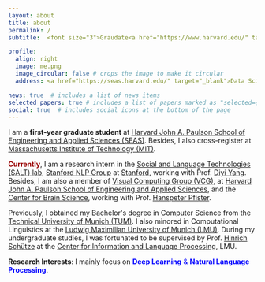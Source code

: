 ```yaml
---
layout: about
title: about
permalink: /
subtitle:  <font size="3">Graudate<a href="https://www.harvard.edu/" target="_blank">@Harvard Univerisity</a> <br> Cross-Registered<a href="https://www.mit.edu/" target="_blank">@Massachusetts Institute of Technology</font> 

profile:
  align: right
  image: me.png
  image_circular: false # crops the image to make it circular
  address: <a href="https://seas.harvard.edu/" target="_blank">Data Science, School of Engineering and Applied Sciences (SEAS)</a> <br> <a href="https://gsas.harvard.edu/" target="_blank">Graduate School of Arts and Sciences (GSAS)</a> <br>. <a href="https://www.harvard.edu/" target="_blank">Harvard Univerisity</a><br> Cambridge, MA, USA 02138

news: true  # includes a list of news items
selected_papers: true # includes a list of papers marked as "selected={true}"
social: true  # includes social icons at the bottom of the page
--- 
```

I am a **first-year graduate student** at [Harvard John A. Paulson School of Engineering and Applied Sciences (SEAS)](https://seas.harvard.edu/).
Besides, I also cross-register at [Massachusetts Institute of Technology (MIT)](https://www.mit.edu/).

**<span style="color:990000">Currently</span>**, I am a research intern in the [Social and Language Technologies (SALT) lab](https://cs.stanford.edu/~diyiy/group.html), 
	[Stanford NLP Group](https://nlp.stanford.edu/) at 
	[Stanford](https://www.stanford.edu/), working with Prof.
	[Diyi Yang](https://cs.stanford.edu/~diyiy/index.html).
Besides, I am also a member of 
	[Visual Computing Group (VCG)](https://vcg.seas.harvard.edu/), at 
	[Harvard John A. Paulson School of Engineering and Applied Sciences](https://www.harvard.edu/), and the 
	[Center for Brain Science](https://cbs.fas.harvard.edu/), working with Prof. 
	[Hanspeter Pfister](https://scholar.google.com/citations?user=VWX-GMAAAAAJ&hl=en).
	
Previously, I obtained my Bachelor's degree in Computer Science from the 
	[Technical University of Munich (TUM)](https://www.tum.de/en/). I also minored in Computational Linguistics at the 
	[Ludwig Maximilian University of Munich (LMU)](https://www.lmu.de/en/). During my undergraduate studies, I was fortunated to be supervised by Prof. 
	[Hinrich Schütze](https://scholar.google.com/citations?user=qIL9dWUAAAAJ&hl=en) at the 
	[Center for Information and Language Processing](https://schuetze.cis.lmu.de/), LMU.

**Research Interests**: I mainly focus on 
	<span style="color:blue">**Deep Learning** & 
	**Natural Language Processing**</span>.
